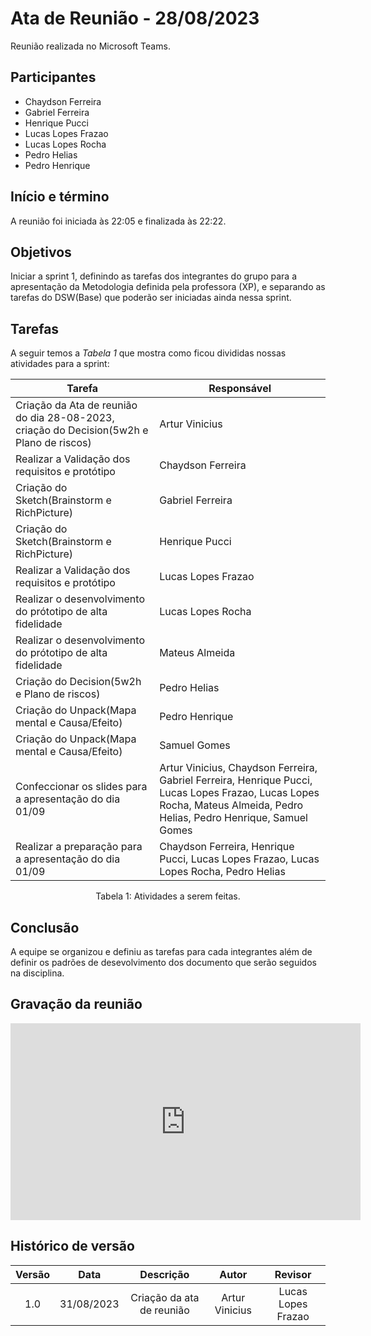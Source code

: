 # Ata de Reunião - 28/08/2023

Reunião realizada no Microsoft Teams.

## Participantes
- Chaydson Ferreira
- Gabriel Ferreira
- Henrique Pucci
- Lucas Lopes Frazao
- Lucas Lopes Rocha
- Pedro Helias
- Pedro Henrique

## Início e término
A reunião foi iniciada às 22:05 e finalizada às 22:22.

## Objetivos
Iniciar a sprint 1, definindo as tarefas dos integrantes do grupo para a apresentação da Metodologia definida pela professora (XP), e separando as tarefas do DSW(Base) que poderão ser iniciadas ainda nessa sprint.

## Tarefas

A seguir temos a <i>Tabela 1</i> que mostra como ficou divididas nossas atividades para a sprint:

| Tarefa | Responsável |
| ---- | ---- |
| Criação da Ata de reunião do dia 28-08-2023, criação do Decision(5w2h e Plano de riscos) | Artur Vinicius
| Realizar a Validação dos requisitos e protótipo | Chaydson Ferreira
| Criação do Sketch(Brainstorm e RichPicture) | Gabriel Ferreira
| Criação do Sketch(Brainstorm e RichPicture)| Henrique Pucci
| Realizar a Validação dos requisitos e protótipo | Lucas Lopes Frazao
| Realizar o desenvolvimento do prótotipo de alta fidelidade | Lucas Lopes Rocha
| Realizar o desenvolvimento do prótotipo de alta fidelidade | Mateus Almeida
| Criação do Decision(5w2h e Plano de riscos) | Pedro Helias
| Criação do Unpack(Mapa mental e Causa/Efeito) | Pedro Henrique
| Criação do Unpack(Mapa mental e Causa/Efeito) | Samuel Gomes
| Confeccionar os slides para a apresentação do dia 01/09 | Artur Vinicius, Chaydson Ferreira, Gabriel Ferreira, Henrique Pucci, Lucas Lopes Frazao, Lucas Lopes Rocha, Mateus Almeida, Pedro Helias, Pedro Henrique, Samuel Gomes
| Realizar a preparação para a apresentação do dia 01/09 | Chaydson Ferreira, Henrique Pucci, Lucas Lopes Frazao, Lucas Lopes Rocha, Pedro Helias
<figcaption align="center">Tabela 1: Atividades a serem feitas.</figcaption>

## Conclusão
A equipe se organizou e definiu as tarefas para cada integrantes além de definir os padrões de desevolvimento dos documento que serão seguidos na disciplina.

## Gravação da reunião
<iframe width="560" height="315" src="https://youtu.be/i6J5BEJ1CaY" title="YouTube video player" frameborder="0" allow="accelerometer; autoplay; clipboard-write; encrypted-media; gyroscope; picture-in-picture" allowfullscreen></iframe>

## Histórico de versão
| Versão | Data | Descrição | Autor | Revisor |
| :----: | :--: | :-------: | :---: | :-----: |
| 1.0 | 31/08/2023 | Criação da ata de reunião | Artur Vinicius | Lucas Lopes Frazao |
